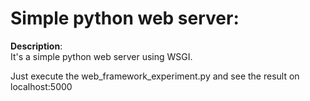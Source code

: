 
# Simple python web server: 

**Description**:  
It's a simple python web server using WSGI.

Just execute the web_framework_experiment.py and see the result on localhost:5000
